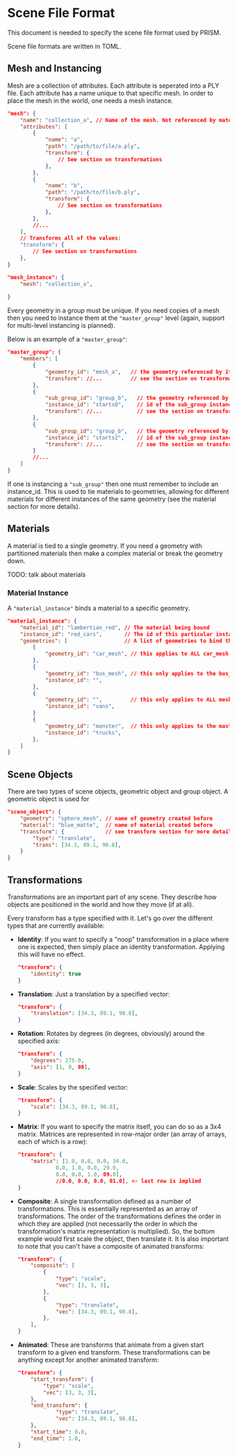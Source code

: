 # Scene File Format #

This document is needed to specify the scene file format used by PRISM.

Scene file formats are written in TOML.

## Mesh and Instancing ##

Mesh are a collection of attributes. Each attribute is seperated into a PLY file. Each attribute has a name unique to that specific mesh. In order to place the mesh in the world, one needs a mesh instance.

```json
"mesh": {
    "name": "collection_a", // Name of the mesh. Not referenced by materials, only by mesh instances
    "attributes": [
        {
            "name": "a",
            "path": "/path/to/file/a.ply",
            "transform": {
                // See section on transformations
            },
        },
        {
            "name": "b",
            "path": "/path/to/file/b.ply",
            "transform": {
                // See section on transformations
            },
        },
        //...
    ],
    // Transforms all of the values:
    "transform": {
        // See section on transformations
    },
}
```

```json
"mesh_instance": {
    "mesh": "collection_a",
    
}
```

Every geometry in a group must be unique. If you need copies of a mesh then you need to instance them at the `"master_group"` level (again, support for multi-level instancing is planned).

Below is an example of a `"master_group"`:

```json
"master_group": {
    "members": [
        {
            "geometry_id": "mesh_a",   // the geometry referenced by its id
            "transform": //...         // see the section on transformations
        },      
        {
            "sub_group_id": "group_b",   // the geometry referenced by its id
            "instance_id": "starts0",    // id of the sub_group instance
            "transform": //...           // see the section on transformations
        },
        {
            "sub_group_id": "group_b",   // the geometry referenced by its id
            "instance_id": "starts2",    // id of the sub_group instance
            "transform": //...           // see the section on transformations
        }
        //...
    ]
}
```
If one is instancing a `"sub_group"` then one must remember to include an instance_id. This is used to tie materials to geometries, allowing for different materials for different instances of the same geometry (see the material section for more details).

## Materials ##

A material is tied to a single geometry. If you need a geometry with partitioned materials then make a complex material or break the geometry down.

TODO: talk about materials

### Material Instance ###

A `"material_instance"` binds a material to a specific geometry.

```json
"material_instance": {
    "material_id": "lambertian_red", // The material being bound
    "instance_id": "red_cars",       // The id of this particular instance
    "geometries": [                  // A list of geometries to bind this material to
        {
            "geometry_id": "car_mesh", // this applies to ALL car_mesh geometries (instanced or not)
        },
        {
            "geometry_id": "bus_mesh", // this only applies to the bus_mesh in the master_group
            "instance_id": "",           
        },
        {
            "geometry_id": "",         // this only applies to ALL meshes in the "vans" sub_group
            "instance_id": "vans", 
        }
        {
            "geometry_id": "monster",  // this only applies to the master geoemtry in the trucks instance
            "instance_id": "trucks", 
        },
    ]
}
```

## Scene Objects ##

There are two types of scene objects, geometric object and group object. A geometric object is used for 

```json
"scene_object": {
    "geometry": "sphere_mesh", // name of geometry created before
    "material": "blue_matte",  // name of material created before
    "transform": {             // see transform section for more details
        "type": "translate",
        "trans": [34.3, 89.1, 90.8],
    }
}
```

## Transformations ##

Transformations are an important part of any scene. They describe how objects are positioned in the world and how they move (if at all).

Every transform has a type specified with it. Let's go over the different types that are currently available:

- **Identity**: If you want to specify a "noop" transformation in a place where one is expected, then simply place an identity transformation. Applying this will have no effect.
    ```json
    "transform": {
        "identity": true
    }
    ```

- **Translation**: Just a translation by a specified vector:
    ```json
    "transform": {
        "translation": [34.3, 89.1, 90.8],
    }
    ```
- **Rotation**: Rotates by degrees (in degrees, obviously) around the specified axis:
    ```json
    "transform": {
        "degrees": 275.0,
        "axis": [1, 0, 08],
    }
    ```
- **Scale**: Scales by the specified vector:
    ```json
    "transform": {
        "scale": [34.3, 89.1, 90.8],
    }
    ```
- **Matrix**: If you want to specify the matrix itself, you can do so as a 3x4 matrix. Matrices are represented in row-major order (an array of arrays, each of which is a row):
    ```json
    "transform": {
        "matrix": [1.0, 0.0, 0.0, 34.0,
                0.0, 1.0, 0.0, 29.0,
                0.0, 0.0, 1.0, 09.0],
                //0.0, 0.0, 0.0, 01.0], <- last row is implied
    }
    ```
- **Composite**: A single transformation defined as a number of transformations. This is essentially represented as an array of transformations. The order of the transformations defines the order in which they are applied (not necessarily the order in which the transformation's matrix representation is multiplied). So, the bottom example would first scale the object, then translate it. It is also important to note that you can't have a composite of animated transforms:
    ```json
    "transform": {
        "composite": [
            {
                "type": "scale",
                "vec": [3, 3, 3],
            },
            {
                "type": "translate",
                "vec": [34.3, 89.1, 90.8],
            },
        ],
    }
    ```
- **Animated**: These are transforms that animate from a given start transform to a given end transform. These transformations can be anything except for another animated transform:
    ```json
    "transform": {
        "start_transform": {
            "type": "scale",
            "vec": [3, 3, 3],
        },
        "end_transform": {
                "type": "translate",
                "vec": [34.3, 89.1, 90.8],
        },
        "start_time": 0.0,
        "end_time": 1.0,
    }
    ```
